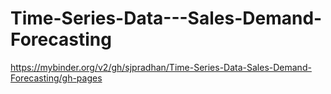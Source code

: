 # Time-Series-Data---Sales-Demand-Forecasting

https://mybinder.org/v2/gh/sjpradhan/Time-Series-Data-Sales-Demand-Forecasting/gh-pages
